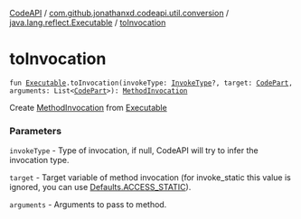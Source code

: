 [CodeAPI](../../index.md) / [com.github.jonathanxd.codeapi.util.conversion](../index.md) / [java.lang.reflect.Executable](index.md) / [toInvocation](.)

# toInvocation

`fun `[`Executable`](http://docs.oracle.com/javase/6/docs/api/java/lang/reflect/Executable.html)`.toInvocation(invokeType: `[`InvokeType`](../../com.github.jonathanxd.codeapi.base/-invoke-type/index.md)`?, target: `[`CodePart`](../../com.github.jonathanxd.codeapi/-code-part/index.md)`, arguments: List<`[`CodePart`](../../com.github.jonathanxd.codeapi/-code-part/index.md)`>): `[`MethodInvocation`](../../com.github.jonathanxd.codeapi.base/-method-invocation/index.md)

Create [MethodInvocation](../../com.github.jonathanxd.codeapi.base/-method-invocation/index.md) from [Executable](http://docs.oracle.com/javase/6/docs/api/java/lang/reflect/Executable.html)

### Parameters

`invokeType` - Type of invocation, if null, CodeAPI will try to infer the invocation type.

`target` - Target variable of method invocation (for invoke_static this value is ignored, you can use [Defaults.ACCESS_STATIC](../../com.github.jonathanxd.codeapi/-defaults/-a-c-c-e-s-s_-s-t-a-t-i-c.md)).

`arguments` - Arguments to pass to method.